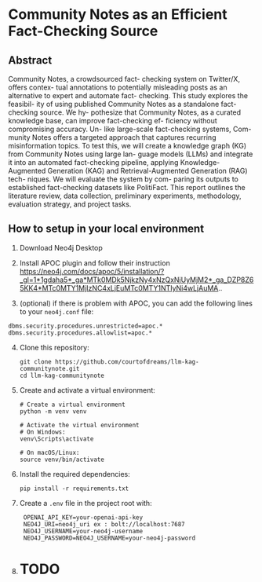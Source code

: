 # Community Notes as an Efficient Fact-Checking Source

## Abstract
Community Notes, a crowdsourced fact- checking system on Twitter/X, offers contex- tual annotations to potentially misleading posts as an alternative to expert and automate fact- checking. This study explores the feasibil- ity of using published Community Notes as a standalone fact-checking source. We hy- pothesize that Community Notes, as a curated knowledge base, can improve fact-checking ef- ficiency without compromising accuracy. Un- like large-scale fact-checking systems, Com- munity Notes offers a targeted approach that captures recurring misinformation topics. To test this, we will create a knowledge graph (KG) from Community Notes using large lan- guage models (LLMs) and integrate it into an automated fact-checking pipeline, applying Knowledge-Augmented Generation (KAG) and Retrieval-Augmented Generation (RAG) tech- niques. We will evaluate the system by com- paring its outputs to established fact-checking datasets like PolitiFact. This report outlines the literature review, data collection, preliminary experiments, methodology, evaluation strategy, and project tasks.


## How to setup in your local environment

1. Download Neo4j Desktop

2. Install APOC plugin and follow their instruction
https://neo4j.com/docs/apoc/5/installation/?_gl=1*1gdaha5*_ga*MTk0MDk5NjkzNy4xNzQxNjUyMjM2*_ga_DZP8Z65KK4*MTc0MTY1MjIzNC4xLjEuMTc0MTY1NTIyNi4wLjAuMA..

3. (optional) if there is problem with APOC, you can add the following lines to your `neo4j.conf` file:

```
dbms.security.procedures.unrestricted=apoc.*
dbms.security.procedures.allowlist=apoc.*
```

4. Clone this repository:

   ```
   git clone https://github.com/courtofdreams/llm-kag-communitynote.git
   cd llm-kag-communitynote
   ```
5. Create and activate a virtual environment:

   ```
   # Create a virtual environment
   python -m venv venv

   # Activate the virtual environment
   # On Windows:
   venv\Scripts\activate

   # On macOS/Linux:
   source venv/bin/activate
   ```


6. Install the required dependencies:

   ```
   pip install -r requirements.txt
   ```

4. Create a `.env` file in the project root with:

   ```
    OPENAI_API_KEY=your-openai-api-key
    NEO4J_URI=neo4j_uri ex : bolt://localhost:7687
    NEO4J_USERNAME=your-neo4j-username
    NEO4J_PASSWORD=NEO4J_USERNAME=your-neo4j-password
   ```

5. # TODO

